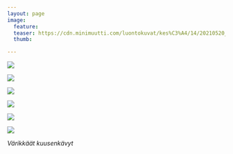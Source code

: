 ```yaml
---
layout: page
image:
  feature:
  teaser: https://cdn.minimuutti.com/luontokuvat/kes%C3%A4/14/20210520_152451-245px.jpg
  thumb:

---
```


![](https://cdn.minimuutti.com/luontokuvat/kes%C3%A4/14/20210525_152650-800px.jpg)

![](https://cdn.minimuutti.com/luontokuvat/kes%C3%A4/14/20210525_152630-800px.jpg)

![](https://cdn.minimuutti.com/luontokuvat/kes%C3%A4/14/20210525_152634-800px.jpg)

![](https://cdn.minimuutti.com/luontokuvat/kes%C3%A4/14/20210520_152419-800px.jpg)

![](https://cdn.minimuutti.com/luontokuvat/kes%C3%A4/14/20210520_152451-800px.jpg)

![](https://cdn.minimuutti.com/luontokuvat/kes%C3%A4/14/20210520_152449-800px.jpg)

*Värikkäät kuusenkävyt*